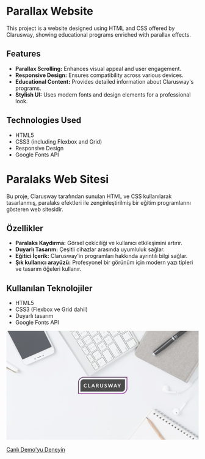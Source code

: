 # Parallax Website

This project is a website designed using HTML and CSS offered by Clarusway, showing educational programs enriched with parallax effects.

## Features

- **Parallax Scrolling:** Enhances visual appeal and user engagement.
- **Responsive Design:** Ensures compatibility across various devices.
- **Educational Content:** Provides detailed information about Clarusway's programs.
- **Stylish UI:** Uses modern fonts and design elements for a professional look.

## Technologies Used

- HTML5
- CSS3 (including Flexbox and Grid)
- Responsive Design
- Google Fonts API

# Paralaks Web Sitesi

Bu proje, Clarusway tarafından sunulan HTML ve CSS kullanılarak tasarlanmış, paralaks efektleri ile zenginleştirilmiş bir eğitim programlarını gösteren web sitesidir.

## Özellikler

- **Paralaks Kaydırma:** Görsel çekiciliği ve kullanıcı etkileşimini artırır.
- **Duyarlı Tasarım:** Çeşitli cihazlar arasında uyumluluk sağlar.
- **Eğitici İçerik:** Clarusway'in programları hakkında ayrıntılı bilgi sağlar.
- **Şık kullanıcı arayüzü:** Profesyonel bir görünüm için modern yazı tipleri ve tasarım öğeleri kullanır.

## Kullanılan Teknolojiler

- HTML5
- CSS3 (Flexbox ve Grid dahil)
- Duyarlı tasarım
- Google Fonts API

![Cw](./img/cwcw.jpg)

[Canlı Demo'yu Deneyin](https://fatihycan.github.io/Parallax-Web/)

